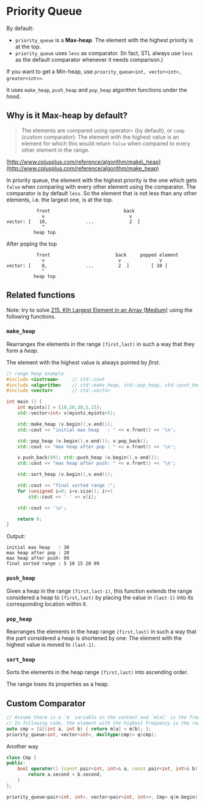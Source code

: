 # Priority Queue

By default:

* `priority_queue` is a **Max-heap**. The element with the highest priority is at the top.
* `priority_queue` uses `less` as comparator. \(In fact, STL always use `less` as the default comparator whenever it needs comparison.\)

If you want to get a Min-heap, use `priority_queue<int, vector<int>, greater<int>>`.

It uses `make_heap`, `push_heap` and `pop_heap` algorithm functions under the hood.

## Why is it Max-heap by default?

> The elements are compared using operator`<` \(by default\), or `comp` \(custom comparator\): The element with the highest value is an element for which this would return `false` when compared to every other element in the range.

[http://www.cplusplus.com/reference/algorithm/make\_heap](http://www.cplusplus.com/reference/algorithm/make_heap)

In priority queue, the element with the highest priority is the one which gets `false` when comparing with every other element using the comparator. The comparator is by default `less`. So the element that is not less than any other elements, i.e. the largest one, is at the top.

```text
           front                           back 
             v                               v
vector: [   10,              ...             2  ]
             ^
          heap top
```

After poping the top

```text
           front                        back     popped element
             v                           v              v
vector: [    8,              ...         2  ]        [ 10 ]
             ^
          heap top
```

## Related functions

Note: try to solve [215. Kth Largest Element in an Array \(Medium\)](https://leetcode.com/problems/kth-largest-element-in-an-array/) using the following functions.

### `make_heap`

Rearranges the elements in the range `[first,last)` in such a way that they form a _heap_.

The element with the highest value is always pointed by _first_.

```cpp
// range heap example
#include <iostream>     // std::cout
#include <algorithm>    // std::make_heap, std::pop_heap, std::push_heap, std::sort_heap
#include <vector>       // std::vector

int main () {
    int myints[] = {10,20,30,5,15};
    std::vector<int> v(myints,myints+5);

    std::make_heap (v.begin(),v.end());
    std::cout << "initial max heap   : " << v.front() << '\n';

    std::pop_heap (v.begin(),v.end()); v.pop_back();
    std::cout << "max heap after pop : " << v.front() << '\n';

    v.push_back(99); std::push_heap (v.begin(),v.end());
    std::cout << "max heap after push: " << v.front() << '\n';

    std::sort_heap (v.begin(),v.end());

    std::cout << "final sorted range :";
    for (unsigned i=0; i<v.size(); i++)
        std::cout << ' ' << v[i];

    std::cout << '\n';

    return 0;
}
```

Output:

```text
initial max heap   : 30
max heap after pop : 20
max heap after push: 99
final sorted range : 5 10 15 20 99
```

### `push_heap`

Given a heap in the range `[first,last-1)`, this function extends the range considered a heap to `[first,last)` by placing the value in `(last-1)` into its corresponding location within it.

### `pop_heap`

Rearranges the elements in the heap range `[first,last)` in such a way that the part considered a heap is shortened by one: The element with the highest value is moved to `(last-1)`.

### `sort_heap`

Sorts the elements in the heap range `[first,last)` into ascending order.

The range loses its properties as a heap.

## Custom Comparator

```cpp
// Assume there is a `m` variable in the context and `m[a]` is the frequency of `a`
// In following code, the element with the highest frequency is the root.
auto cmp = [&](int a, int b) { return m[a] < m[b]; };
priority_queue<int, vector<int>, decltype(cmp)> q(cmp);
```

Another way

```cpp
class Cmp {
public:
    bool operator() (const pair<int, int>& a, const pair<int, int>& b) const {
        return a.second < b.second;
    }
};

priority_queue<pair<int, int>, vector<pair<int, int>>, Cmp> q(m.begin(), m.end()); // Assume there is an `m` storing pairs of `value, frequency`.
```